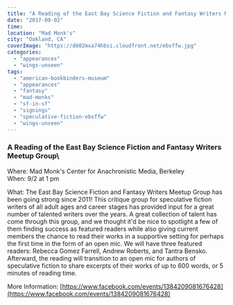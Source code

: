 ```yaml
---
title: "A Reading of the East Bay Science Fiction and Fantasy Writers Meetup Group"
date: "2017-09-02"
time:
location: "Mad Monk's"
city: "Oakland, CA"
coverImage: "https://d602mxa74hbsi.cloudfront.net/ebsffw.jpg"
categories:
  - "appearances"
  - "wings-unseen"
tags:
  - "american-bookbinders-museum"
  - "appearances"
  - "fantasy"
  - "mad-monks"
  - "sf-in-sf"
  - "signings"
  - "speculative-fiction-ebsffw"
  - "wings-unseen"
---
```


### A Reading of the East Bay Science Fiction and Fantasy Writers Meetup Group\
Where: Mad Monk's Center for Anachronistic Media, Berkeley\
When: 9/2 at 1 pm

What: The East Bay Science Fiction and Fantasy Writers Meetup Group has been going strong since 2011! This critique group for speculative fiction writers of all adult ages and career stages has provided input for a great number of talented writers over the years. A great collection of talent has come through this group, and we thought it'd be nice to spotlight a few of them finding success as featured readers while also giving current members the chance to read their works in a supportive setting for perhaps the first time in the form of an open mic. We will have three featured readers: Rebecca Gomez Farrell, Andrew Roberts, and Tantra Bensko. Afterward, the reading will transition to an open mic for authors of speculative fiction to share excerpts of their works of up to 600 words, or 5 minutes of reading time.

More Information: [https://www.facebook.com/events/1384209081676428](https://www.facebook.com/events/1384209081676428)